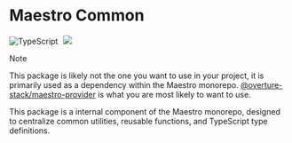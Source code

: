 # Maestro Common

![TypeScript](https://img.shields.io/badge/TypeScript-007ACC?style=for-the-badge&logo=typescript&logoColor=white)
[<img hspace="5" src="https://img.shields.io/badge/License-AGPL--3.0-blue?style=for-the-badge">](https://github.com/overture-stack/lectern/blob/develop/LICENSE)

> [!NOTE]
> This package is likely not the one you want to use in your project, it is primarily used as a dependency within the Maestro monorepo. [@overture-stack/maestro-provider](https://www.npmjs.com/package/@overture-stack/maestro-provider) is what you are most likely to want to use.

This package is a internal component of the Maestro monorepo, designed to centralize common utilities, reusable functions, and TypeScript type definitions.
